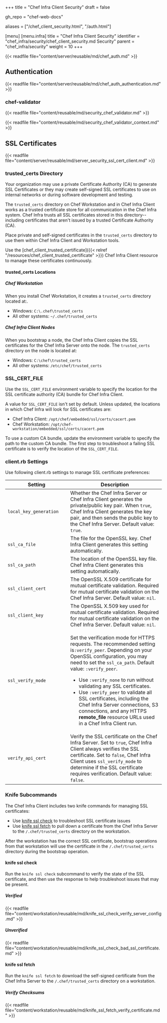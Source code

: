 +++
title = "Chef Infra Client Security"
draft = false

gh_repo = "chef-web-docs"

aliases = ["/chef_client_security.html", "/auth.html"]

[menu]
  [menu.infra]
    title = "Chef Infra Client Security"
    identifier = "chef_infra/security/chef_client_security.md Security"
    parent = "chef_infra/security"
    weight = 10
+++
<!-- markdownlint-disable-file MD033 -->

{{< readfile file="content/server/reusable/md/chef_auth.md" >}}

## Authentication

{{< readfile file="content/server/reusable/md/chef_auth_authentication.md" >}}

### chef-validator

{{< readfile file="content/reusable/md/security_chef_validator.md" >}}

{{< readfile file="content/reusable/md/security_chef_validator_context.md" >}}

## SSL Certificates

{{< readfile file="content/server/reusable/md/server_security_ssl_cert_client.md" >}}

### trusted_certs Directory

Your organization may use a private Certificate Authority (CA) to generate SSL Certificates or they may create self-signed SSL certificates to use on internal networks or during software development and testing.

The `trusted_certs` directory on Chef Workstation and in Chef Infra Client works as a trusted certificate store for all communication in the Chef Infra system. Chef Infra trusts all SSL certificates stored in this directory--including certificates that aren't issued by a trusted Certificate Authority (CA).

Place private and self-signed certificates in the `trusted_certs` directory to use them within Chef Infra Client and Workstation tools.

Use the [chef_client_trusted_certificate]({{< relref "/resources/chef_client_trusted_certificate" >}}) Chef Infra Client resource to manage these certificates continuously.

#### trusted_certs Locations

##### Chef Workstation

When you install Chef Workstation, it creates a `trusted_certs` directory located at:.

- Windows: `C:\.chef\trusted_certs`
- All other systems: `~/.chef/trusted_certs`

##### Chef Infra Client Nodes

When you bootstrap a node, the Chef Infra Client copies the SSL certificates for the Chef Infra Server onto the node. The `trusted_certs` directory on the node is located at:

- Windows: `C:\chef\trusted_certs`
- All other systems: `/etc/chef/trusted_certs`

### SSL_CERT_FILE

Use the `SSL_CERT_FILE` environment variable to specify the location for the SSL certificate authority (CA) bundle for Chef Infra Client.

A value for `SSL_CERT_FILE` isn't set by default. Unless updated, the locations in which Chef Infra will look for SSL certificates are:

- Chef Infra Client: `/opt/chef/embedded/ssl/certs/cacert.pem`
- Chef Workstation: `/opt/chef-workstation/embedded/ssl/certs/cacert.pem`

To use a custom CA bundle, update the environment variable to specify the path to the custom CA bundle. The first step to troubleshoot a failing SSL certificate is to verify the location of the `SSL_CERT_FILE`.

### client.rb Settings

Use following client.rb settings to manage SSL certificate preferences:

<table>
<colgroup>
<col style="width: 40%" />
<col style="width: 60%" />
</colgroup>
<thead>
<tr class="header">
<th>Setting</th>
<th>Description</th>
</tr>
</thead>
<tbody>
<tr>
<td><code>local_key_generation</code></td>
<td>Whether the Chef Infra Server or Chef Infra Client generates the private/public key pair. When <code>true</code>, Chef Infra Client generates the key pair, and then sends the public key to the Chef Infra Server. Default value: <code>true</code>.</td>
</tr>
<tr>
<td><code>ssl_ca_file</code></td>
<td>The file for the OpenSSL key. Chef Infra Client generates this setting automatically.</td>
</tr>
<tr>
<td><code>ssl_ca_path</code></td>
<td>The location of the OpenSSL key file. Chef Infra Client generates this setting automatically.</td>
</tr>
<tr>
<td><code>ssl_client_cert</code></td>
<td>The OpenSSL X.509 certificate for mutual certificate validation. Required for mutual certificate validation on the Chef Infra Server. Default value: <code>nil</code>.</td>
</tr>
<tr>
<td><code>ssl_client_key</code></td>
<td>The OpenSSL X.509 key used for mutual certificate validation. Required for mutual certificate validation on the Chef Infra Server. Default value: <code>nil</code>.</td>
</tr>
<tr>
<td><p><code>ssl_verify_mode</code></p></td>
<td><p>Set the verification mode for HTTPS requests. The recommended setting is<code>:verify_peer</code>. Depending on your OpenSSL configuration, you may need to set the <code>ssl_ca_path</code>. Default value: <code>:verify_peer</code>.</p>
<ul>
<li>Use <code>:verify_none</code> to run without validating any SSL certificates.</li>
<li>Use <code>:verify_peer</code> to validate all SSL certificates, including the Chef Infra Server connections, S3 connections, and any HTTPS <strong>remote_file</strong> resource URLs used in a Chef Infra Client run.</li>
</ul>
</td>
</tr>
<tr>
<td><code>verify_api_cert</code></td>
<td>Verify the SSL certificate on the Chef Infra Server. Set to <code>true</code>, Chef Infra Client always verifies the SSL certificate. Set to <code>false</code>, Chef Infra Client uses <code>ssl_verify_mode</code> to determine if the SSL certificate requires verification. Default value: <code>false</code>.</td>
</tr>
</tbody>
</table>

### Knife Subcommands

The Chef Infra Client includes two knife commands for managing SSL certificates:

- Use [knife ssl check](/workstation/knife_ssl_check/) to troubleshoot SSL certificate issues
- Use [knife ssl fetch](/workstation/knife_ssl_fetch/) to pull down a certificate from the Chef Infra Server to the `/.chef/trusted_certs` directory on the workstation.

After the workstation has the correct SSL certificate, bootstrap operations from that workstation will use the certificate in the `/.chef/trusted_certs` directory during the bootstrap operation.

#### knife ssl check

Run the `knife ssl check` subcommand to verify the state of the SSL certificate, and then use the response to help troubleshoot issues that may be present.

##### Verified

{{< readfile file="content/workstation/reusable/md/knife_ssl_check_verify_server_config.md" >}}

##### Unverified

{{< readfile file="content/workstation/reusable/md/knife_ssl_check_bad_ssl_certificate.md" >}}

#### knife ssl fetch

Run the `knife ssl fetch` to download the self-signed certificate from the Chef Infra Server to the `/.chef/trusted_certs` directory on a workstation.

##### Verify Checksums

{{< readfile file="content/workstation/reusable/md/knife_ssl_fetch_verify_certificate.md" >}}
